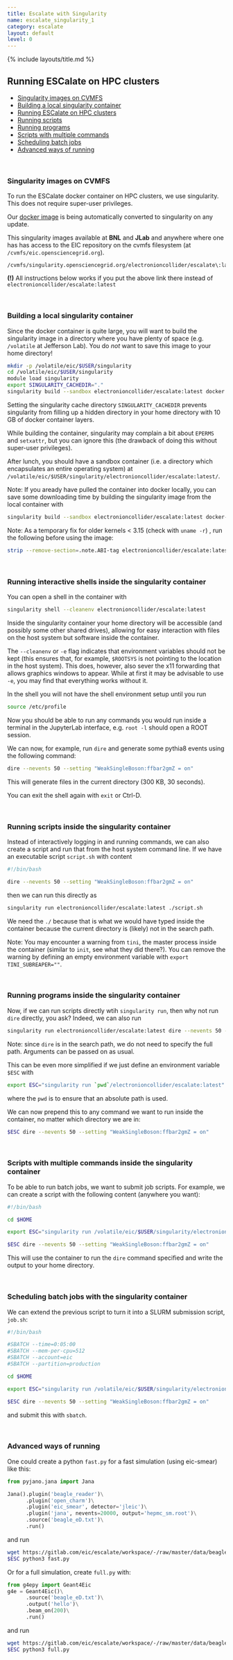 ```yaml
---
title: Escalate with Singularity
name: escalate_singularity_1
category: escalate
layout: default
level: 0
---
```


{% include layouts/title.md %}

## Running ESCalate on HPC clusters

- [Singularity images on CVMFS](#singularity-images-on-cvmfs)
- [Building a local singularity container](#building-a-local-singularity-container)
- [Running ESCalate on HPC clusters](#running-escalate-on-hpc-clusters)
- [Running scripts](#running-scripts-inside-the-singularity-container)
- [Running programs](#running-programs-inside-the-singularity-container)
- [Scripts with multiple commands](#scripts-with-multiple-commands-inside-the-singularity-container)
- [Scheduling batch jobs](#-scheduling-batch-jobs-with-the-singularity-container)
- [Advanced ways of running](#advanced-ways-of-running)



<br>

### Singularity images on CVMFS

To run the ESCalate docker container on HPC clusters, we use singularity. This does not require super-user privileges.


Our [docker image](https://gitlab.com/eic/containers) is being automatically converted to singularity on any update. 

This singularity images available at **BNL** and **JLab** and anywhere where one has has access to the EIC repository 
on the cvmfs filesystem (at `/cvmfs/eic.opensciencegrid.org`).

```
/cvmfs/singularity.opensciencegrid.org/electronioncollider/escalate\:latest
```

**(!)** All instructions below works if you put the above link there instead of `electronioncollider/escalate:latest`


<br>

### Building a local singularity container

Since the docker container is quite large, you will want to build the singularity image in a directory where you have plenty of space (e.g. `/volatile` at Jefferson Lab). You do *not* want to save this image to your home directory!

```bash
mkdir -p /volatile/eic/$USER/singularity
cd /volatile/eic/$USER/singularity
module load singularity
export SINGULARITY_CACHEDIR="."
singularity build --sandbox electronioncollider/escalate:latest docker://electronioncollider/escalate:latest
```

Setting the singularity cache directory `SINGULARITY_CACHEDIR` prevents singularity from filling up a hidden directory in your home directory with 10 GB of docker container layers.

While building the container, singularity may complain a bit about `EPERMS` and `setxattr`, but you can ignore this (the drawback of doing this without super-user privileges).

After lunch, you should have a sandbox container (i.e. a directory which encapsulates an entire operating system) at `/volatile/eic/$USER/singularity/electronioncollider/escalate:latest/`.

Note: If you aready have pulled the container into docker locally, you can save some downloading time by building the singularity image from the local container with
```bash
singularity build --sandbox electronioncollider/escalate:latest docker-daemon://electronioncollider/escalate:latest
```

Note: As a temporary fix for older kernels < 3.15 (check with `uname -r`) , run the following before using the image:
```bash
strip --remove-section=.note.ABI-tag electronioncollider/escalate:latest/usr/lib/x86_64-linux-gnu/libQt5Core.so.5.12.4
```


<br>

### Running interactive shells inside the singularity container

You can open a shell in the container with
```bash
singularity shell --cleanenv electronioncollider/escalate:latest
```
Inside the singularity container your home directory will be accessible (and possibly some other shared drives), allowing for easy interaction with files on the host system but software inside the container.

The `--cleanenv` or `-e` flag indicates that environment variables should not be kept (this ensures that, for example, `$ROOTSYS` is not pointing to the location in the host system). This does, however, also sever the x11 forwarding that allows graphics windows to appear. While at first it may be advisable to use `-e`, you may find that everything works without it.

In the shell you will not have the shell environment setup until you run
```bash
source /etc/profile
```
Now you should be able to run any commands you would run inside a terminal in the JupyterLab interface, e.g. `root -l` should open a ROOT session.

We can now, for example, run `dire` and generate some pythia8 events using the following command:
```bash
dire --nevents 50 --setting "WeakSingleBoson:ffbar2gmZ = on"
```
This will generate files in the current directory (300 KB, 30 seconds).

You can exit the shell again with `exit` or Ctrl-D.


<br>

### Running scripts inside the singularity container

Instead of interactively logging in and running commands, we can also create a script and run that from the host system command line. If we have an executable script `script.sh` with content
```bash
#!/bin/bash

dire --nevents 50 --setting "WeakSingleBoson:ffbar2gmZ = on"
```
then we can run this directly as
```bash
singularity run electronioncollider/escalate:latest ./script.sh
```
We need the `./` because that is what we would have typed inside the container because the current directory is (likely) not in the search path.

Note: You may encounter a warning from `tini`, the master process inside the container (similar to `init`, see what they did there?). You can remove the warning by defining an empty environment variable with `export TINI_SUBREAPER=""`.


<br>

### Running programs inside the singularity container

Now, if we can run scripts directly wtih `singularity run`, then why not run `dire` directly, you ask? Indeed, we can also run
```bash
singularity run electronioncollider/escalate:latest dire --nevents 50 --setting "WeakSingleBoson:ffbar2gmZ = on"
```
Note: since `dire` is in the search path, we do not need to specify the full path. Arguments can be passed on as usual.

This can be even more simplified if we just define an environment variable `$ESC` with
```bash
export ESC="singularity run `pwd`/electronioncollider/escalate:latest"
```
where the `pwd` is to ensure that an absolute path is used.

We can now prepend this to any command we want to run inside the container, no matter which directory we are in:
```bash
$ESC dire --nevents 50 --setting "WeakSingleBoson:ffbar2gmZ = on"
```


<br>

### Scripts with multiple commands inside the singularity container

To be able to run batch jobs, we want to submit job scripts. For example, we can create a script with the following content (anywhere you want):
```bash
#!/bin/bash

cd $HOME

export ESC="singularity run /volatile/eic/$USER/singularity/electronioncollider/escalate:latest"

$ESC dire --nevents 50 --setting "WeakSingleBoson:ffbar2gmZ = on"
```
This will use the container to run the `dire` command specified and write the output to your home directory.


<br>

### Scheduling batch jobs with the singularity container

We can extend the previous script to turn it into a SLURM submission script, `job.sh`:
```bash
#!/bin/bash

#SBATCH --time=0:05:00
#SBATCH --mem-per-cpu=512
#SBATCH --account=eic
#SBATCH --partition=production

cd $HOME

export ESC="singularity run /volatile/eic/$USER/singularity/electronioncollider/escalate:latest"

$ESC dire --nevents 50 --setting "WeakSingleBoson:ffbar2gmZ = on"
```
and submit this with `sbatch`.


<br>

### Advanced ways of running

One could create a python `fast.py` for a fast simulation (using eic-smear) like this:
```python
from pyjano.jana import Jana

Jana().plugin('beagle_reader')\
      .plugin('open_charm')\
      .plugin('eic_smear', detector='jleic')\
      .plugin('jana', nevents=20000, output='hepmc_sm.root')\
      .source('beagle_eD.txt')\
      .run()
```
and run
```bash
wget https://gitlab.com/eic/escalate/workspace/-/raw/master/data/beagle_eD.txt
$ESC python3 fast.py
```

Or for a full simulation, create `full.py` with:
```python
from g4epy import Geant4Eic
g4e = Geant4Eic()\
      .source('beagle_eD.txt')\
      .output('hello')\
      .beam_on(200)\
      .run()
```
and run
```bash
wget https://gitlab.com/eic/escalate/workspace/-/raw/master/data/beagle_eD.txt
$ESC python3 full.py
```

<br>
